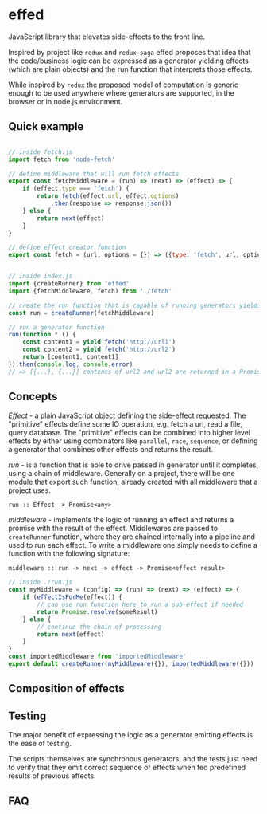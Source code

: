 # effed

JavaScript library that elevates side-effects to the front line.

Inspired by project like `redux` and `redux-saga` effed proposes that idea that the code/business logic can be
expressed as a generator yielding effects (which are plain objects) and the run function that interprets those effects.

While inspired by `redux` the proposed model of computation is generic enough to be used anywhere where generators
are supported, in the browser or in node.js environment.

## Quick example

```javascript

// inside fetch.js
import fetch from 'node-fetch'

// define middleware that will run fetch effects
export const fetchMiddleware = (run) => (next) => (effect) => {
    if (effect.type === 'fetch') {
        return fetch(effect.url, effect.options)
            .then(response => response.json())
    } else {
        return next(effect)
    }
}

// define effect creator function
export const fetch = (url, options = {}) => ({type: 'fetch', url, options})


// inside index.js
import {createRunner} from 'effed'
import {fetchMiddleware, fetch) from './fetch'

// create the run function that is capable of running generators yielding fetch effects
const run = createRunner(fetchMiddleware)

// run a generator function
run(function * () {
    const content1 = yield fetch('http://url1')
    const content2 = yield fetch('http://url2')
    return [content1, content1]
}).then(console.log, console.error)
// => [{...}, {...}] contents of url2 and url2 are returned in a Promise

```

## Concepts

*Effect* - a plain JavaScript object defining the side-effect requested. The "primitive" effects define some IO
 operation, e.g. fetch a url, read a file, query database. The "primitive" effects can be combined into higher level
 effects by either using combinators like `parallel`, `race`, `sequence`, or defining a generator that combines
 other effects and returns the result.

*run* - is a function that is able to drive passed in generator until it completes, using a chain of middleware.
Generally on a project, there will be one module that export such function, already created with all middleware
that a project uses.

`run :: Effect -> Promise<any>`

*middleware* - implements the logic of running an effect and returns a promise with the result of the effect.
Middlewares are passed to `createRunner` function, where they are chained internally into a pipeline and used
to run each effect. To write a middleware one simply needs to define a function with the following signature:

`middleware :: run -> next -> effect -> Promise<effect result>`

```javascript
// inside ./run.js
const myMiddleware = (config) => (run) => (next) => (effect) => {
    if (effectIsForMe(effect)) {
        // can use run function here to run a sub-effect if needed
        return Promise.resolve(someResult)
    } else {
        // continue the chain of processing
        return next(effect)
    }
}
const importedMiddleware from 'importedMiddleware'
export default createRunner(myMiddleware({}), importedMiddleware({}))
```

## Composition of effects

## Testing

The major benefit of expressing the logic as a generator emitting effects is the ease of testing.

The scripts themselves are synchronous generators, and the tests just need to verify that they emit correct sequence
of effects when fed predefined results of previous effects.

## FAQ
